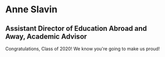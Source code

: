 # Anne Slavin

## Assistant Director of Education Abroad and Away, Academic Advisor

Congratulations, Class of 2020! We know you're going to make us proud!